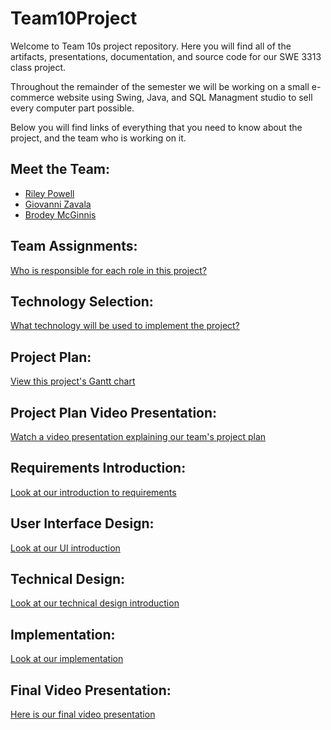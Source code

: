 # Team10Project
Welcome to Team 10s project repository. Here you will find all of the artifacts, presentations, documentation, and source code for our SWE 3313 class project.

Throughout the remainder of the semester we will be working on a small e-commerce website using Swing, Java, and SQL Managment studio to sell every computer part possible.

Below you will find links of everything that you need to know about the project, and the team who is working on it.

## Meet the Team:  
- [Riley Powell](https://github.com/brodeymc/Team10Project/blob/main/Riley_Powell.md)
- [Giovanni Zavala](https://github.com/brodeymc/Team10Project/blob/main/Giovanni's_Resume.md)
- [Brodey McGinnis](https://github.com/brodeymc/Team10Project/blob/main/Brodey_McGinnis_SWE_3313_Resume.md)

## Team Assignments: 
[Who is responsible for each role in this project?](https://github.com/brodeymc/Team10Project/blob/main/Team_Assignments.md)

## Technology Selection: 
[What technology will be used to implement the project?](https://github.com/brodeymc/Team10Project/blob/main/Technology_Selection.md)


## Project Plan: 
[View this project's Gantt chart](https://adkisson-swe-f23.youtrack.cloud/gantt-charts/174-16)

## Project Plan Video Presentation: 
[Watch a video presentation explaining our team's project plan](https://github.com/brodeymc/Team10Project/blob/main/Team10ProjectPlan.zip)

## Requirements Introduction:
[Look at our introduction to requirements](https://github.com/brodeymc/Team10Project/blob/main/Requirements_Introduction.md)

## User Interface Design:
[Look at our UI introduction](https://github.com/brodeymc/Team10Project/blob/main/User_Interface_Design.md)

## Technical Design:
[Look at our technical design introduction](https://github.com/brodeymc/Team10Project/blob/main/Technical_Design_Introduction.md)

## Implementation:
[Look at our implementation](https://github.com/brodeymc/Team10Project/blob/main/Implementation.md)

## Final Video Presentation:
[Here is our final video presentation](https://github.com/brodeymc/Team10Project/blob/main/finalPresentation.mp4)
